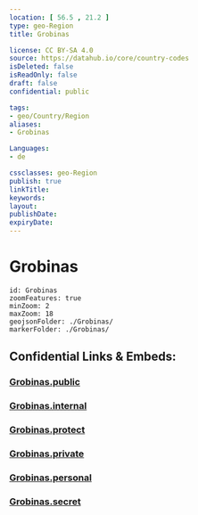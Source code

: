 ```yaml
---
location: [ 56.5 , 21.2 ] 
type: geo-Region
title: Grobinas

license: CC BY-SA 4.0
source: https://datahub.io/core/country-codes
isDeleted: false
isReadOnly: false
draft: false
confidential: public

tags:
- geo/Country/Region
aliases:
- Grobinas

Languages:
- de

cssclasses: geo-Region
publish: true
linkTitle: 
keywords: 
layout: 
publishDate: 
expiryDate: 
---
```


# Grobinas

```leaflet
id: Grobinas
zoomFeatures: true 
minZoom: 2 
maxZoom: 18
geojsonFolder: ./Grobinas/
markerFolder: ./Grobinas/
```


## Confidential Links & Embeds: 

### [Grobinas.public](/_public/\Earth\Continent\Europe\Europe~North\Latvia\CountiesGrobinas.public.md) 

### [Grobinas.internal](/_internal/\Earth\Continent\Europe\Europe~North\Latvia\CountiesGrobinas.internal.md) 

### [Grobinas.protect](/_protect/\Earth\Continent\Europe\Europe~North\Latvia\CountiesGrobinas.protect.md) 

### [Grobinas.private](/_private/\Earth\Continent\Europe\Europe~North\Latvia\CountiesGrobinas.private.md) 

### [Grobinas.personal](/_personal/\Earth\Continent\Europe\Europe~North\Latvia\CountiesGrobinas.personal.md) 

### [Grobinas.secret](/_secret/\Earth\Continent\Europe\Europe~North\Latvia\CountiesGrobinas.secret.md)

